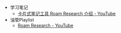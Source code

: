 - 学习笔记
    - [卡片式笔记工具 Roam Research 介绍 - YouTube](https://www.youtube.com/watch?v=n9pPfQhePmI)
- 油管Playlist
    - [Roam Research - YouTube](https://www.youtube.com/playlist?list=PL-BErONJz2qEEUS3OjpuWHhtb9JjXKFBZ)

